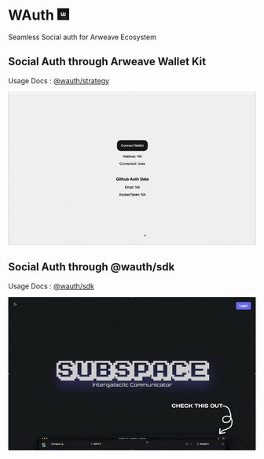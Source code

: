 # WAuth <img src="./assets/wauth.png" height="24px"/>

Seamless Social auth for Arweave Ecosystem

## Social Auth through Arweave Wallet Kit

Usage Docs : [@wauth/strategy](./strategy/README.md)

![arweave-wallet-kit-demo](./assets/awk.gif)

## Social Auth through @wauth/sdk

Usage Docs : [@wauth/sdk](./sdk/README.md)

![wauth-sdk-demo](./assets/sdk.gif)